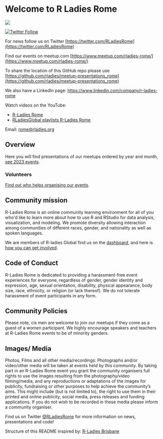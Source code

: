 # Welcome to R Ladies Rome
![](https://secure.meetupstatic.com/photos/event/a/9/b/f/highres_501943455.jpeg)

[![Twitter Follow](https://img.shields.io/twitter/follow/RLadiesRome.svg?style=social)](https://twitter.com/RLadiesRome)

For news follow us on Twitter [https://twitter.com/RLadiesRome](https://twitter.com/RLadiesRome)

Find our events on meetup.com [https://www.meetup.com/rladies-rome/](https://www.meetup.com/rladies-rome/)

To share the location of this GitHub repo please use [https://github.com/rladies/meetup-presentations_rome](https://github.com/rladies/meetup-presentations_rome)

We also have a LinkedIn page: https://www.linkedin.com/company/r-ladies-rome


Watch videos on the YouTube:

- [R-Ladies Rome](https://www.youtube.com/@rladiesrome)
- [RLadiesGlobal playlists R-Ladies Rome](https://www.youtube.com/c/RLadiesGlobal/playlists)

Email: rome@rladies.org

## Overview

Here you will find presentations of our meetups ordered by year and month, [see 2023 events](https://github.com/rladies/meetup-presentations_rome/tree/main/events/2023).

### Volunteers

[Find out who helps organising our events](https://github.com/rladies/meetup-presentations_rome/blob/master/organisersKit/volunteers.md).

## Community mission

R-Ladies Rome is an online community learning environment for all of you who'd like to learn more about how to use R and RStudio for data analysis, visualization, and modeling. We promote diversity allowing interaction among communities of different races, gender, and nationality as well as spoken languages.  

We are members of R-ladies Global find us on the [dashboard](https://gqueiroz.shinyapps.io/rshinylady/), and here is [how you can get involved](https://rladies.org/about-us/).


## Code of Conduct
R-Ladies Rome is dedicated to providing a harassment-free event experiences for everyone, regardless of gender, gender identity and expression, age, sexual orientation, disability, physical appearance, body size, race, ethnicity, or religion (or lack thereof). We do not tolerate harassment of event participants in any form.

## Community Policies
Please note, cis men are welcome to join our meetups if they come as a guest of a women participant. We highly encourage speakers and teachers at R-Ladies Rome events to be of minority genders.

## Images/ Media
Photos, Films and all other media/recordings: Photographs and/or video/other media will be taken at events held by this community. By taking part in an R-Ladies Rome event you grant the community organisers full rights to use the images resulting from the photography/video filming/media, and any reproductions or adaptations of the images for publicity, fundraising or other purposes to help achieve the community’s aims. This might include (but is not limited to), the right to use them in their printed and online publicity, social media, press releases and funding applications. If you do not wish to be recorded in these media please inform a community organiser.

Find us on Twitter [@RLadiesRome](https://twitter.com/RLadiesRome) for more information on news, presentations and code!

Structure of this README inspired by: [R-Ladies Brisbane](https://github.com/rladies/meetup-presentations_brisbane)
